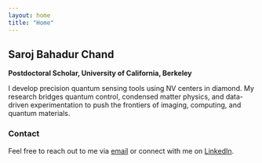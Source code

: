```yaml
---
layout: home
title: "Home"
---
```


## Saroj Bahadur Chand

**Postdoctoral Scholar, University of California, Berkeley**

I develop precision quantum sensing tools using NV centers in diamond. My research bridges quantum control, condensed matter physics, and data-driven experimentation to push the frontiers of imaging, computing, and quantum materials.


### Contact

Feel free to reach out to me via [email](mailto:schand@berkeley.edu) or connect with me on [LinkedIn](https://www.linkedin.com/in/saroj-chand).
